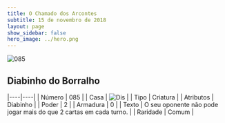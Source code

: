 ```yaml
---
title: O Chamado dos Arcontes
subtitle: 15 de novembro de 2018
layout: page
show_sidebar: false
hero_image: ../hero.png
---
```


![085](https://cdn.keyforgegame.com/media/card_front/pt/341_085_C72X25358RG2_pt.png)

## Diabinho do Borralho

|----|----|
| Número | 085 |
| Casa | ![Dis](https://archonarcana.com/images/thumb/e/e8/Dis.png/22px-Dis.png "Dis") |
| Tipo | Criatura |
| Atributos | Diabinho |
| Poder | 2 |
| Armadura | 0 |
| Texto | O seu oponente não pode jogar mais do que 2 cartas em cada turno. |
| Raridade | Comum |

